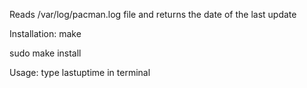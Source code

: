 Reads /var/log/pacman.log file and returns the date of the last update

Installation:
make

sudo make install

Usage:
type lastuptime in terminal
